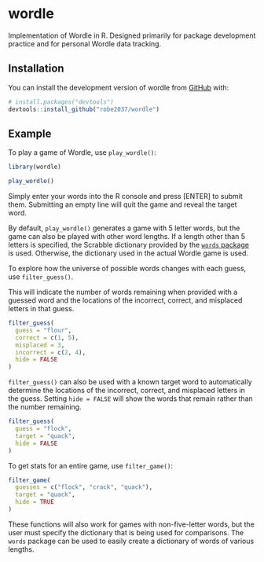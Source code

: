 
<!-- README.md is generated from README.Rmd. Please edit that file -->

# wordle

<!-- badges: start -->
<!-- badges: end -->

Implementation of Wordle in R. Designed primarily for package
development practice and for personal Wordle data tracking.

## Installation

You can install the development version of wordle from
[GitHub](https://github.com/) with:

``` r
# install.packages("devtools")
devtools::install_github("robe2037/wordle")
```

## Example

To play a game of Wordle, use `play_wordle()`:

``` r
library(wordle)

play_wordle()
```

Simply enter your words into the R console and press \[ENTER\] to submit
them. Submitting an empty line will quit the game and reveal the target
word.

By default, `play_wordle()` generates a game with 5 letter words, but
the game can also be played with other word lengths. If a length other
than 5 letters is specified, the Scrabble dictionary provided by the
[`words`
package](https://cran.r-project.org/web/packages/words/index.html) is
used. Otherwise, the dictionary used in the actual Wordle game is used.

To explore how the universe of possible words changes with each guess,
use `filter_guess()`.

This will indicate the number of words remaining when provided with a
guessed word and the locations of the incorrect, correct, and misplaced
letters in that guess.

``` r
filter_guess(
  guess = "flour", 
  correct = c(1, 5), 
  misplaced = 3,
  incorrect = c(2, 4), 
  hide = FALSE
)
```

`filter_guess()` can also be used with a known target word to
automatically determine the locations of the incorrect, correct, and
misplaced letters in the guess. Setting `hide = FALSE` will show the
words that remain rather than the number remaining.

``` r
filter_guess(
  guess = "flock", 
  target = "quack",
  hide = FALSE
)
```

To get stats for an entire game, use `filter_game()`:

``` r
filter_game(
  guesses = c("flock", "crack", "quack"), 
  target = "quack",
  hide = TRUE
)
```

These functions will also work for games with non-five-letter words, but
the user must specify the dictionary that is being used for comparisons.
The `words` package can be used to easily create a dictionary of words
of various lengths.
